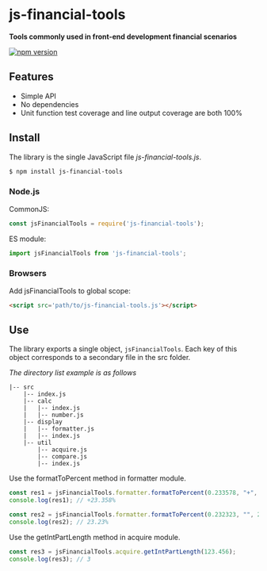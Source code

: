 # js-financial-tools

**Tools commonly used in front-end development financial scenarios**

[![npm version](https://img.shields.io/npm/v/js-financial-tools.svg)](https://www.npmjs.com/package/js-financial-tools)

## Features

- Simple API
- No dependencies
- Unit function test coverage and line output coverage are both 100%

## Install

The library is the single JavaScript file *js-financial-tools.js*.

```bash
$ npm install js-financial-tools
```

### Node.js

CommonJS:

```javascript
const jsFinancialTools = require('js-financial-tools');
```

ES module:

```javascript
import jsFinancialTools from 'js-financial-tools';
```

### Browsers

Add jsFinancialTools to global scope:

```html
<script src='path/to/js-financial-tools.js'></script>
```

## Use

The library exports a single object, `jsFinancialTools`.
Each key of this object corresponds to a secondary file in the src folder.

*The directory list example is as follows*
```
|-- src
    |-- index.js
    |-- calc
    |   |-- index.js
    |   |-- number.js
    |-- display
    |   |-- formatter.js
    |   |-- index.js
    |-- util
        |-- acquire.js
        |-- compare.js
        |-- index.js
```

Use the formatToPercent method in formatter module.

```javascript
const res1 = jsFinancialTools.formatter.formatToPercent(0.233578, "+", 3);
console.log(res1); // +23.358%

const res2 = jsFinancialTools.formatter.formatToPercent(0.232323, "", 2);
console.log(res2); // 23.23%
```

Use the getIntPartLength method in acquire module.

```javascript
const res3 = jsFinancialTools.acquire.getIntPartLength(123.456);
console.log(res3); // 3
```
